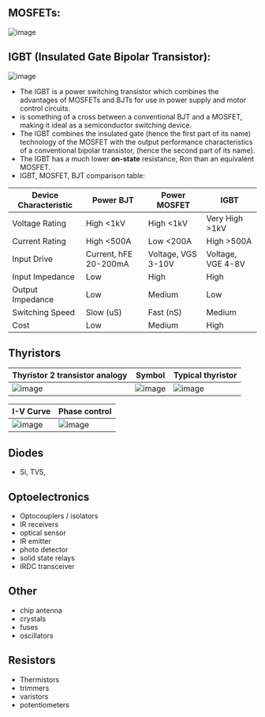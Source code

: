 ## MOSFETs:
![image](https://user-images.githubusercontent.com/42329930/199118659-e2eadff4-2d91-4639-b045-aeadb145b9dc.png)

## IGBT (Insulated Gate Bipolar Transistor):
![image](https://user-images.githubusercontent.com/42329930/200202296-a24dc8b2-0467-4ec7-9ed5-1f9695ef0642.png)
- The IGBT is a power switching transistor which combines the advantages of MOSFETs and BJTs for use in power supply and motor control circuits.
- is something of a cross between a conventional BJT and a MOSFET, making it ideal as a semiconductor switching device.
- The IGBT combines the insulated gate (hence the first part of its name) technology of the MOSFET with the output performance characteristics of a conventional bipolar transistor, (hence the second part of its name).
- The IGBT has a much lower **on-state** resistance, Ron than an equivalent MOSFET.
- IGBT, MOSFET, BJT comparison table:

| Device Characteristic	| Power  BJT	| Power MOSFET	 | IGBT |
|--|--|--|--| 
| Voltage Rating	| High <1kV	 | High <1kV	| Very High >1kV | 
| Current Rating	| High <500A | Low <200A	| High >500A     |
| Input Drive     |	Current, hFE 20-200mA   | Voltage, VGS 3-10V | Voltage, VGE 4-8V |
| Input Impedance |	Low	      | High	      | High   |
| Output Impedance| Low	      | Medium	    | Low    |
| Switching Speed |	Slow (uS)	| Fast (nS)	  | Medium |
| Cost            |	Low	      | Medium	    | High   |


## Thyristors
| Thyristor 2 transistor analogy | Symbol | Typical thyristor |
|--|--|--|
|![image](https://user-images.githubusercontent.com/42329930/200206097-d1f7d86c-4081-40cd-9a6f-11ed3a01dba3.png) | ![image](https://user-images.githubusercontent.com/42329930/200206129-735d2fcd-8798-44ff-920d-2e5c610e6f41.png) | ![image](https://user-images.githubusercontent.com/42329930/200206152-2edfaee7-6e14-4451-8cd9-67a4f9bcdcea.png) |


| I-V Curve | Phase control |
|--|--|
|![image](https://user-images.githubusercontent.com/42329930/200206049-aae7fc1d-058d-450a-9ab7-b2b897407274.png) |![image](https://user-images.githubusercontent.com/42329930/200206068-0a1c38ef-17a4-439b-ad44-ea9b39c8f866.png)|

## Diodes
- Si, TVS, 


## Optoelectronics
- Optocouplers / isolators
- IR receivers
- optical sensor
- IR emitter
- photo detector
- solid state relays
- IRDC transceiver

## Other 
- chip antenna
- crystals
- fuses
- oscillators

## Resistors
- Thermistors
- trimmers
- varistors
- potentiometers
